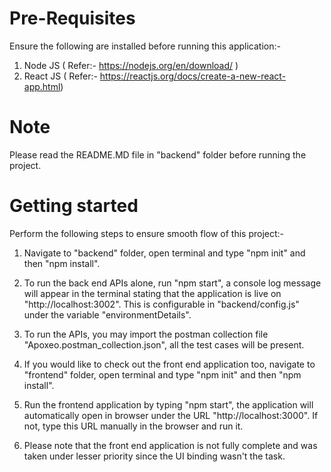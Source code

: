 # Pre-Requisites

Ensure the following are installed before running this application:-

1) Node JS ( Refer:- https://nodejs.org/en/download/ )
2) React JS ( Refer:- https://reactjs.org/docs/create-a-new-react-app.html)

# Note

Please read the README.MD file in "backend" folder before running the project.

# Getting started

Perform the following steps to ensure smooth flow of this project:-

1) Navigate to "backend" folder, open terminal and type "npm init" and then "npm install".
2) To run the back end APIs alone, run "npm start", a console log message will appear in the terminal stating that the application is live on "http://localhost:3002". This is configurable in "backend/config.js" under the variable "environmentDetails".

3) To run the APIs, you may import the postman collection file "Apoxeo.postman_collection.json", all the test cases will be present.

4) If you would like to check out the front end application too, navigate to "frontend" folder, open terminal and type "npm init" and then "npm install".

5) Run the frontend application by typing "npm start", the application will automatically open in browser under the URL "http://localhost:3000". If not, type this URL manually in the browser and run it.

6) Please note that the front end application is not fully complete and was taken under lesser priority since the UI binding wasn't the task.